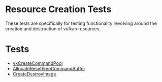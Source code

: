 # Resource Creation Tests

These tests are specifically for testing functionality revolving around
the creation and destruction of vulkan resources.

# Tests
- [vkCreateCommandPool](vkCreateCommandPool/README.md)
- [AllocateResetFreeCommandBuffer](AllocateResetFreeCommandBuffer/README.md)
- [CreateDestroyImage](CreateDestroyImage/README.md)
